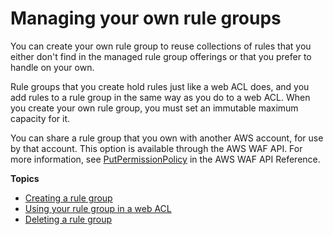 # Managing your own rule groups<a name="waf-user-created-rule-groups"></a>

You can create your own rule group to reuse collections of rules that you either don't find in the managed rule group offerings or that you prefer to handle on your own\. 

Rule groups that you create hold rules just like a web ACL does, and you add rules to a rule group in the same way as you do to a web ACL\. When you create your own rule group, you must set an immutable maximum capacity for it\. 

You can share a rule group that you own with another AWS account, for use by that account\. This option is available through the AWS WAF API\. For more information, see [PutPermissionPolicy](https://docs.aws.amazon.com/waf/latest/APIReference/API_PutPermissionPolicy.html) in the AWS WAF API Reference\.

**Topics**
+ [Creating a rule group](waf-rule-group-creating.md)
+ [Using your rule group in a web ACL](waf-rule-group-using.md)
+ [Deleting a rule group](waf-rule-group-deleting.md)